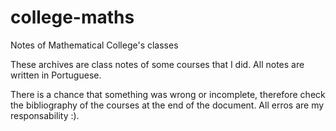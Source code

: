 # college-maths

Notes of Mathematical College's classes 

These archives are class notes of some courses that I did. All notes are written in Portuguese.

There is a chance that something was wrong or incomplete, therefore check the bibliography of the courses at the end of the document. All erros are my responsability :).
